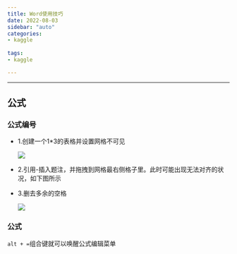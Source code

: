 ```yaml
---
title: Word使用技巧
date: 2022-08-03
sidebar: "auto"
categories:
- kaggle
  
tags:
- kaggle

---
```






---



<!-- more -->

## 公式

### 公式编号

- 1.创建一个1*3的表格并设置网格不可见

  ![](http://kuroweb.tk/picture/16687721283249190.png)

- 2.引用-插入题注，并拖拽到网格最右侧格子里。此时可能出现无法对齐的状况，如下图所示

- 3.删去多余的空格

  ![](http://kuroweb.tk/picture/16687723915164766.png)

### 公式

`alt + =`组合键就可以唤醒公式编辑菜单